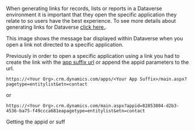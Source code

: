 When generating links for records, lists or reports in a Dataverse environment it is important that they open the specific application they relate to so users have the best experience. To see more details about generating links for Dataverse [click here.](https://docs.microsoft.com/en-us/dynamics365/customerengagement/on-premises/developer/open-forms-views-dialogs-reports-url?view=op-9-1). 

This image shows the message bar displayed within Dataverse when you open a link not directed to a specific application.

Previously in order to open a specific application using a link you had to create the link with the [app suffix url](https://docs.microsoft.com/en-us/dynamics365/customerengagement/on-premises/customize/manage-access-apps-security-roles?view=op-9-1) or append the appid parameters to the url.  

``
https://<Your Org>.crm.dynamics.com/apps/<Your App Suffix>/main.aspx?pagetype=entitylist&etn=contact
``

or 

``
https://<Your Org>.crm.dynamics.com/main.aspx?appid=82853804-d2b3-4536-ba75-f49ccca681eapagetype=entitylist&etn=contact
``

Getting the appid or suff
<!--stackedit_data:
eyJoaXN0b3J5IjpbLTM4NDY0NzgwMCwtODQzNzk5NDcyXX0=
-->